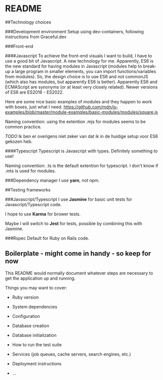 # README

##Technology choices

###Development environment
Setup using dev-containers, following instructions from Graceful.dev

###Front-end

####Javascript
To achieve the front-end visuals I want to build, I have to use a good bit of Javascript. A new technology for me.
Apparently, ES6 is the new standard for having modules in Javascript (modules help to break-up a large program in smaller elements, you can import functions/variables from modules).
So, the design choice is to use ES6 and not commonJS (which also has modules, but apparently ES6 is better). Apparently ES6 and ECMAScript are synonyms (or at least very closely related). Newer versions of ES6 are ES2016 - ES2022.

Here are some nice basic examples of modules and they happen to work with boxes, just what I need. https://github.com/mdn/js-examples/blob/master/module-examples/basic-modules/modules/square.js

Naming convention: using the extention .mjs for modules seems to be common practice.

*TODO* Ik ben er overigens niet zeker van dat ik in de huidige setup voor ES6 gekozen heb.

####Typescript
Typescript is Javascript with types. Definitely something to use!

Naming convention: .ts is the default extention for typescript.
I don't know if .mts is used for modules.

###Dependency manager
I use **yarn**, not npm.

##Testing frameworks

###Javascript/Typescript
I use **Jasmine** for basic unit tests for Javascript/Typescript code.

I hope to use **Karma** for brower tests.

Maybe I will switch to **Jest** for tests, possible by combining this with Jasmine.

###Rspec
Default for Ruby on Rails code.









## Boilerplate - might come in handy - so keep for now
This README would normally document whatever steps are necessary to get the
application up and running.

Things you may want to cover:

* Ruby version

* System dependencies

* Configuration

* Database creation

* Database initialization

* How to run the test suite

* Services (job queues, cache servers, search engines, etc.)

* Deployment instructions

* ...
